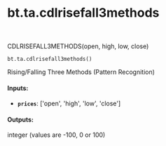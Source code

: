 <div itemscope itemtype="http://developers.google.com/ReferenceObject">
<meta itemprop="name" content="bt.ta.cdlrisefall3methods" />
<meta itemprop="path" content="Stable" />
</div>

# bt.ta.cdlrisefall3methods

<!-- Insert buttons and diff -->

<table class="tfo-notebook-buttons tfo-api nocontent" align="left">

</table>



CDLRISEFALL3METHODS(open, high, low, close)

<pre class="devsite-click-to-copy prettyprint lang-py tfo-signature-link">
<code>bt.ta.cdlrisefall3methods()
</code></pre>



<!-- Placeholder for "Used in" -->

Rising/Falling Three Methods (Pattern Recognition)

#### Inputs:


* <b>`prices`</b>: ['open', 'high', 'low', 'close']


#### Outputs:

integer (values are -100, 0 or 100)
